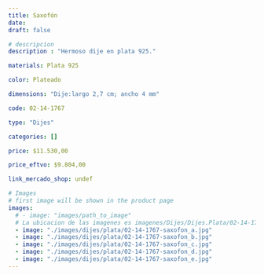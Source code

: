 ```yaml
---
title: Saxofón
date: 
draft: false

# descripcion
description : "Hermoso dije en plata 925."

materials: Plata 925

color: Plateado

dimensions: "Dije:largo 2,7 cm; ancho 4 mm"

code: 02-14-1767

type: "Dijes"

categories: []

price: $11.530,00

price_eftvo: $9.804,00

link_mercado_shop: undef

# Images
# first image will be shown in the product page
images:
  # - image: "images/path_to_image"
  # La ubicacion de las imagenes es imagenes/Dijes/Dijes.Plata/02-14-1767-saxofon
  - image: "./images/dijes/plata/02-14-1767-saxofon_a.jpg"
  - image: "./images/dijes/plata/02-14-1767-saxofon_b.jpg"
  - image: "./images/dijes/plata/02-14-1767-saxofon_c.jpg"
  - image: "./images/dijes/plata/02-14-1767-saxofon_d.jpg"
  - image: "./images/dijes/plata/02-14-1767-saxofon_e.jpg"
---
```

